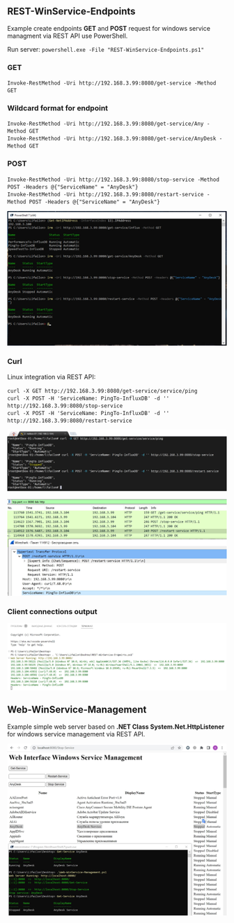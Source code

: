 ## REST-WinService-Endpoints

Example create endpoints **GET** and **POST** request for windows service managment via REST API use PowerShell.

Run server: `powershell.exe -File "REST-WinService-Endpoints.ps1"`

### GET

`Invoke-RestMethod -Uri http://192.168.3.99:8080/get-service -Method GET`

### Wildcard format for endpoint

`Invoke-RestMethod -Uri http://192.168.3.99:8080/get-service/Any -Method GET` \
`Invoke-RestMethod -Uri http://192.168.3.99:8080/get-service/AnyDesk -Method GET`

### POST

`Invoke-RestMethod -Uri http://192.168.3.99:8080/stop-service -Method POST -Headers @{"ServiceName" = "AnyDesk"}` \
`Invoke-RestMethod -Uri http://192.168.3.99:8080/restart-service -Method POST -Headers @{"ServiceName" = "AnyDesk"}`

![Image alt](https://github.com/Lifailon/PS-REST-Endpoints/blob/rsa/screen/REST-WinService-Endpoints.jpg)

### Curl

Linux integration via REST API:

`curl -X GET http://192.168.3.99:8080/get-service/service/ping` \
`curl -X POST -H 'ServiceName: PingTo-InfluxDB' -d '' http://192.168.3.99:8080/stop-service` \
`curl -X POST -H 'ServiceName: PingTo-InfluxDB' -d '' http://192.168.3.99:8080/restart-service`

![Image alt](https://github.com/Lifailon/PS-REST-Endpoints/blob/rsa/screen/REST-Curl.jpg)

![Image alt](https://github.com/Lifailon/PS-REST-Endpoints/blob/rsa/screen/Wireshark-show.jpg)

### Client connections output

![Image alt](https://github.com/Lifailon/PS-REST-Endpoints/blob/rsa/screen/REST-Connections.jpg)

## Web-WinService-Management

Example simple web server based on **.NET Class System.Net.HttpListener** for windows service management via REST API.

![Image alt](https://github.com/Lifailon/PS-REST-Endpoints/blob/rsa/screen/Web-WinService-Management.jpg)
